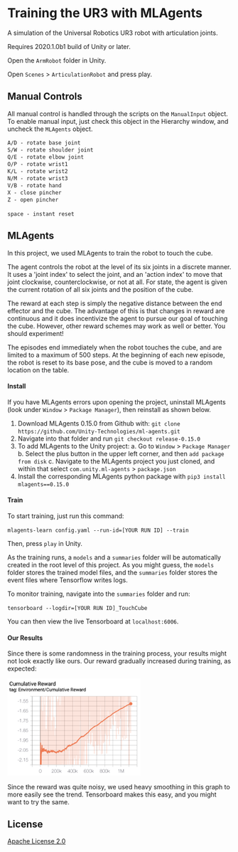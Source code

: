 # Training the UR3 with MLAgents

A simulation of the Universal Robotics UR3 robot with articulation joints.

Requires 2020.1.0b1 build of Unity or later.

Open the `ArmRobot` folder in Unity.

Open `Scenes` > `ArticulationRobot` and press play.

## Manual Controls

All manual control is handled through the scripts on the `ManualInput` object. To enable
manual input, just check this object in the Hierarchy window, and uncheck the `MLAgents` object.

```
A/D - rotate base joint
S/W - rotate shoulder joint
Q/E - rotate elbow joint
O/P - rotate wrist1
K/L - rotate wrist2
N/M - rotate wrist3
V/B - rotate hand
X - close pincher
Z - open pincher

space - instant reset
```

## MLAgents

In this project, we used MLAgents to train the robot to touch the cube. 

The agent controls the robot at the level of its six joints in a discrete manner. It uses a 'joint index' to select the joint, and an 'action index' to move that joint clockwise, counterclockwise, or not at all. For state, the agent is given the current rotation of all six joints and the position of the cube.

The reward at each step is simply the negative distance between the end effector and the cube. The advantage of this is that changes in reward are continuous and it does incentivize the agent to pursue our goal of touching the cube. However, other reward schemes may work as well or better. You should experiment!

The episodes end immediately when the robot touches the cube, and are limited to a maximum of 500 steps. At the beginning of each new episode, the robot is reset to its base pose, and the cube is moved to a random location on the table.

#### Install 

If you have MLAgents errors upon opening the project, uninstall MLAgents (look under `Window` > `Package Manager`), then reinstall as shown below.

1. Download MLAgents 0.15.0 from Github with: `git clone https://github.com/Unity-Technologies/ml-agents.git`
2. Navigate into that folder and run `git checkout release-0.15.0`
2. To add MLAgents to the Unity project:
     a. Go to `Window` > `Package Manager`
     b. Select the plus button in the upper left corner, and then `add package from disk`
     c. Navigate to the MLAgents project you just cloned, and within that select `com.unity.ml-agents` > `package.json`
3. Install the corresponding MLAgents python package with `pip3 install mlagents==0.15.0`

#### Train

To start training, just run this command:

`mlagents-learn config.yaml --run-id=[YOUR RUN ID] --train`

Then, press `play` in Unity.

As the training runs, a `models` and a `summaries` folder will be automatically created in the root level of this project. As you might guess, the `models` folder stores the trained model files, and the `summaries` folder stores the event files where Tensorflow writes logs.

To monitor training, navigate into the `summaries` folder and run:

`tensorboard --logdir=[YOUR RUN ID]_TouchCube`

You can then view the live Tensorboard at `localhost:6006`. 

#### Our Results

Since there is some randomness in the training process, your results might not look exactly like ours. Our reward gradually increased during training, as expected:

<img width='300px' src='images/reward.png'>

Since the reward was quite noisy, we used heavy smoothing in this graph to more easily see the trend. Tensorboard makes this easy, and you might want to try the same. 

## License

[Apache License 2.0](LICENSE)
